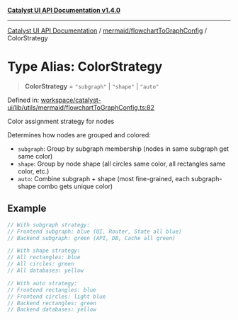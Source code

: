 [**Catalyst UI API Documentation v1.4.0**](../../../README.md)

---

[Catalyst UI API Documentation](../../../README.md) / [mermaid/flowchartToGraphConfig](../README.md) / ColorStrategy

# Type Alias: ColorStrategy

> **ColorStrategy** = `"subgraph"` \| `"shape"` \| `"auto"`

Defined in: [workspace/catalyst-ui/lib/utils/mermaid/flowchartToGraphConfig.ts:82](https://github.com/TheBranchDriftCatalyst/catalyst-ui/blob/main/lib/utils/mermaid/flowchartToGraphConfig.ts#L82)

Color assignment strategy for nodes

Determines how nodes are grouped and colored:

- `subgraph`: Group by subgraph membership (nodes in same subgraph get same color)
- `shape`: Group by node shape (all circles same color, all rectangles same color, etc.)
- `auto`: Combine subgraph + shape (most fine-grained, each subgraph-shape combo gets unique color)

## Example

```typescript
// With subgraph strategy:
// Frontend subgraph: blue (UI, Router, State all blue)
// Backend subgraph: green (API, DB, Cache all green)

// With shape strategy:
// All rectangles: blue
// All circles: green
// All databases: yellow

// With auto strategy:
// Frontend rectangles: blue
// Frontend circles: light blue
// Backend rectangles: green
// Backend databases: yellow
```

